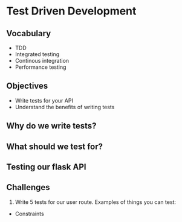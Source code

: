 # Test Driven Development

## Vocabulary

- TDD
- Integrated testing
- Continous integration
- Performance testing

## Objectives

- Write tests for your API
- Understand the benefits of writing tests


## Why do we write tests?


## What should we test for?


## Testing our flask API


## Challenges
1. Write 5 tests for our user route. 
Examples of things you can test:
- Constraints
